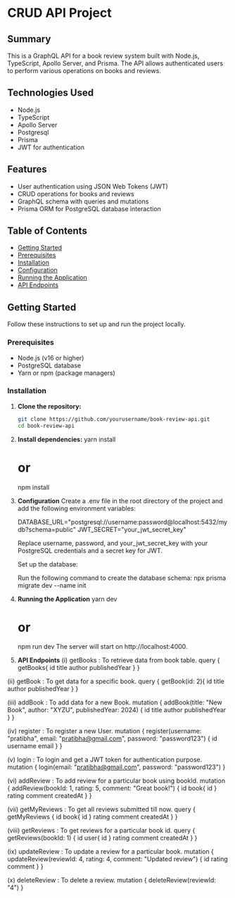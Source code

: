 # CRUD API Project

## Summary

This is a GraphQL API for a book review system built with Node.js, TypeScript, Apollo Server, and Prisma. The API allows authenticated users to perform various operations on books and reviews.

## Technologies Used

- Node.js
- TypeScript
- Apollo Server
- Postgresql
- Prisma
- JWT for authentication

## Features

- User authentication using JSON Web Tokens (JWT)
- CRUD operations for books and reviews
- GraphQL schema with queries and mutations
- Prisma ORM for PostgreSQL database interaction

## Table of Contents

- [Getting Started](#getting-started)
- [Prerequisites](#prerequisites)
- [Installation](#installation)
- [Configuration](#configuration)
- [Running the Application](#running-the-application)
- [API Endpoints](#api-endpoints)

## Getting Started

Follow these instructions to set up and run the project locally.

### Prerequisites

- Node.js (v16 or higher)
- PostgreSQL database
- Yarn or npm (package managers)

### Installation

1. **Clone the repository:**

   ```bash
   git clone https://github.com/yourusername/book-review-api.git
   cd book-review-api

2. **Install dependencies:**
    yarn install
    # or
    npm install

3. **Configuration**
    Create a .env file in the root directory of the project and add the following environment variables:

    DATABASE_URL="postgresql://username:password@localhost:5432/mydb?schema=public"
    JWT_SECRET="your_jwt_secret_key"

    Replace username, password, and your_jwt_secret_key with your PostgreSQL credentials and a secret key for JWT.

    Set up the database:

    Run the following command to create the database schema:
    npx prisma migrate dev --name init

4. **Running the Application**
    yarn dev
    # or
    npm run dev
    The server will start on http://localhost:4000.

5.  **API Endpoints**
(i) getBooks : To retrieve data from book table.
    query {
        getBooks{
            id
            title
            author
            publishedYear
        }
    }

(ii) getBook : To get data for a specific book.
    query {
        getBook(id: 2){
            id
            title
            author
            publishedYear
        }
    }

(iii) addBook : To add data for a new Book.
    mutation {
        addBook(title: "New Book", author: "XYZU", publishedYear: 2024) {
            id
            title
            author
            publishedYear
        }
    }

(iv) register : To register a new User.
    mutation {
        register(username: "pratibha", email: "pratibha@gmail.com", password: "password123") {
            id
            username
            email
        }
    }

(v) login : To login and get a JWT token for authentication purpose.
    mutation {
        login(email: "pratibha@gmail.com", password: "password123")
    }

(vi) addReview : To add review for a particular book using bookId.
    mutation {
        addReview(bookId: 1, rating: 5, comment: "Great book!") {
            id
            book{
                id
            }
            rating
            comment
            createdAt
        }
    }

(vii) getMyReviews : To get all reviews submitted till now.
    query {
        getMyReviews {
            id
            book{
                id
            }
            rating
            comment
            createdAt
        }
    }

(viii) getReviews : To get reviews for a particular book id.
    query {
        getReviews(bookId: 1) {
            id
            user{
                id
            }
            rating
            comment
            createdAt
        }
    }

(ix) updateReview : To update a review for a particular book.
    mutation {
        updateReview(reviewId: 4, rating: 4, comment: "Updated review") {
            id
            rating
            comment
        }
    }

(x) deleteReview : To delete a review.
    mutation {
        deleteReview(reviewId: "4")
    }

